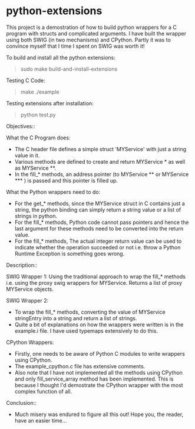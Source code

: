 python-extensions
=================

This project is a demostration of how to build python wrappers for a C program with structs and complicated arguments.
I have built the wrapper using both SWIG (in two mechanisms) and CPython. Partly it was to convince myself that I time I spent on SWIG was worth it!

To build and install all the python extensions:

> sudo make build-and-install-extensions

Testing C Code:

> make
> ./example

Testing extensions after installation:
> python test.py

Objectives::

What the C Program does:
* The C header file defines a simple struct 'MYService' with just a string value in it.
* Various methods are defined to create and return MYService * as well as MYService **.
* In the fill_* methods, an address pointer (to MYService ** or MYService *** ) is passed and this pointer is filled up.

What the Python wrappers need to do:
* For the get_* methods, since the MYService struct in C contains just a string, the python binding can simply return a string value or a list of strings in python.
* For the fill_* methods, Python code cannot pass pointers and hence the last argument for these methods need to be converted into the return value.
* For the fill_* methods, The actual integer return value can be used to indicate whether the operation succeeded or not i.e. throw a Python Runtime Exception is something goes wrong.

Description::

SWIG Wrapper 1:
Using the traditional approach to wrap the fill_* methods i.e. using the proxy swig wrappers for MYService. Returns a list of proxy MYService objects.

SWIG Wrapper 2:
* To wrap the fill_* methods, converting the value of MYService stringEntry into a string and return a list of strings.
* Quite a bit of explanations on how the wrappers were written is in the example.i file. I have used typemaps extensively to do this.

CPython Wrappers:
* Firstly, one needs to be aware of Python C modules to write wrappers using CPython.
* The example_cpython.c file has extensive comments.
* Also note that I have not implemented all the methods using CPython and only fill_service_array method has been implemented. This is because I thought I'd demostrate the CPython wrapper with the most complex function of all.

Conclusion::
* Much misery was endured to figure all this out! Hope you, the reader, have an easier time...
